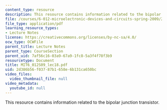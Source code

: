 ```yaml
---
content_type: resource
description: This resource contains information related to the bipolar junction transistor.
file: /courses/6-012-microelectronic-devices-and-circuits-spring-2009/2d386b56f03787b1658e6b131ca650bc_MIT6_012S09_lec18.pdf
file_type: application/pdf
learning_resource_types:
- Lecture Notes
license: https://creativecommons.org/licenses/by-nc-sa/4.0/
ocw_type: OCWFile
parent_title: Lecture Notes
parent_type: CourseSection
parent_uid: 7af56c16-03a9-67a9-1fc8-5a3f4f78f3b9
resourcetype: Document
title: MIT6_012S09_lec18.pdf
uid: 2d386b56-f037-87b1-658e-6b131ca650bc
video_files:
  video_thumbnail_file: null
video_metadata:
  youtube_id: null
---
```

This resource contains information related to the bipolar junction transistor.